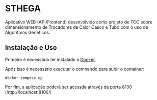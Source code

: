 # STHEGA
 Aplicativo WEB (API/Frontend) desenvolvido como projeto de TCC sobre dimensionamento de Trocadores de Calor Casco e Tubo com o uso de Algoritmos Genéticos.



## Instalação e Uso 

Primeiro é necessário ter instalado o [Docker](https://www.docker.com/products/docker-desktop/).

Após isso é necessário executar o comnando para subir o container:

```
docker compose up

```

Por fim, a aplicação poderá ser acessda através da porta 8100 (http://localhost:8100/)